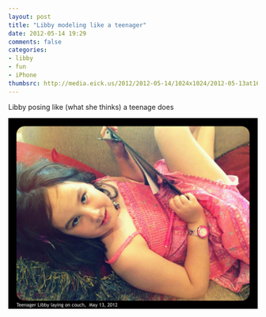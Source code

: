 ```yaml
---
layout: post
title: "Libby modeling like a teenager"
date: 2012-05-14 19:29
comments: false
categories: 
- libby
- fun
- iPhone
thumbsrc: http://media.eick.us/2012/2012-05-14/1024x1024/2012-05-13at16.27.33.jpg
---
```

Libby posing like (what she thinks) a teenage does



![Libby posing like (what she thinks) a teenage does](/assets/images/2012/2012-05-14/2012-05-13at16.27.33.jpg)

